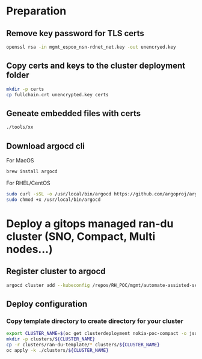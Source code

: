# Preparation

## Remove key password for TLS certs

```bash
openssl rsa -in mgmt_espoo_nsn-rdnet_net.key -out unencryed.key
```

## Copy certs and keys to the cluster deployment folder

```bash
mkdir -p certs
cp fullchain.crt unencrypted.key certs
```

## Geneate embedded files with certs

```bash
./tools/xx
```

## Download argocd cli

For MacOS

```bash
brew install argocd
```

For RHEL/CentOS

```bash
sudo curl -sSL -o /usr/local/bin/argocd https://github.com/argoproj/argo-cd/releases/latest/download/argocd-linux-amd64
sudo chmod +x /usr/local/bin/argocd
```

# Deploy a gitops managed ran-du cluster (SNO, Compact, Multi nodes...)


## Register cluster to argocd

```bash
argocd cluster add --kubeconfig /repos/RH_POC/mgmt/automate-assisted-service/transfert/nokia-poc-compact/kubeconfig.compact admin --name nokia-poc-compact
```


## Deploy configuration

### Copy template directory to create directory for your cluster

```bash
export CLUSTER_NAME=$(oc get clusterdeployment nokia-poc-compact -o jsonpath='{.metadata.name}')
mkdir -p clusters/${CLUSTER_NAME}
cp -r clusters/ran-du-template/* clusters/${CLUSTER_NAME}
oc apply -k ./clusters/${CLUSTER_NAME}
```
